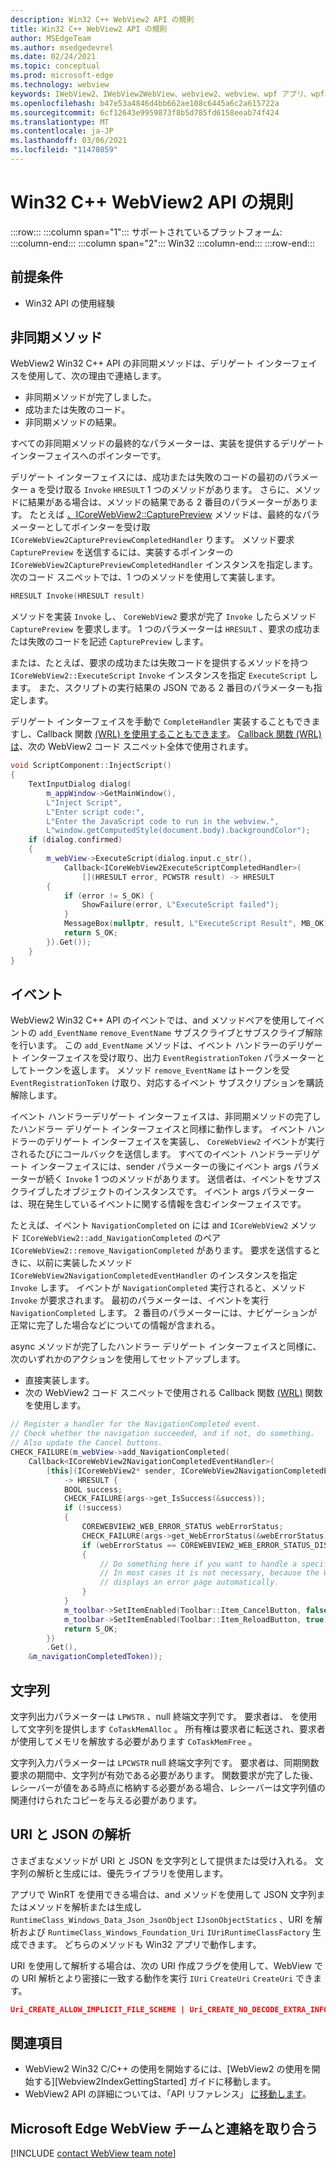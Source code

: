 ```yaml
---
description: Win32 C++ WebView2 API の規則
title: Win32 C++ WebView2 API の規則
author: MSEdgeTeam
ms.author: msedgedevrel
ms.date: 02/24/2021
ms.topic: conceptual
ms.prod: microsoft-edge
ms.technology: webview
keywords: IWebView2、IWebView2WebView、webview2、webview、wpf アプリ、wpf、edge、ICoreWebView2、ICoreWebView2Host、ブラウザー コントロール、edge html
ms.openlocfilehash: b47e53a4846d4bb662ae108c6445a6c2a615722a
ms.sourcegitcommit: 6cf12643e9959873f8b5d785fd6158eeab74f424
ms.translationtype: MT
ms.contentlocale: ja-JP
ms.lasthandoff: 03/06/2021
ms.locfileid: "11470859"
---
```

# <a name="win32-c-webview2-api-conventions"></a>Win32 C++ WebView2 API の規則  

:::row:::
   :::column span="1":::
      サポートされているプラットフォーム:
   :::column-end:::
   :::column span="2":::
      Win32
   :::column-end:::
:::row-end:::  

## <a name="prerequisites"></a>前提条件  

*   Win32 API の使用経験  

## <a name="async-methods"></a>非同期メソッド  

WebView2 Win32 C++ API の非同期メソッドは、デリゲート インターフェイスを使用して、次の理由で連絡します。  

*   非同期メソッドが完了しました。  
*   成功または失敗のコード。  
*   非同期メソッドの結果。  

すべての非同期メソッドの最終的なパラメーターは、実装を提供するデリゲート インターフェイスへのポインターです。  

デリゲート インターフェイスには、成功または失敗のコードの最初のパラメーター a を受け取る `Invoke` `HRESULT` 1 つのメソッドがあります。  さらに、メソッドに結果がある場合は、メソッドの結果である 2 番目のパラメーターがあります。  たとえば [、ICoreWebView2::CapturePreview][Webview2ReferenceWin32Icorewebview2CapturePreview] メソッドは、最終的なパラメーターとしてポインターを受け取 `ICoreWebView2CapturePreviewCompletedHandler` ります。  メソッド要求 `CapturePreview` を送信するには、実装するポインターの `ICoreWebView2CapturePreviewCompletedHandler` インスタンスを指定します。  次のコード スニペットでは、1 つのメソッドを使用して実装します。  

```cpp
HRESULT Invoke(HRESULT result)
```  

メソッドを実装 `Invoke` し、 `CoreWebView2` 要求が完了 `Invoke` したらメソッド `CapturePreview` を要求します。  1 つのパラメーターは `HRESULT` 、要求の成功または失敗のコードを記述 `CapturePreview` します。  

または、たとえば、要求の成功または失敗コードを提供するメソッドを持つ `ICoreWebView2::ExecuteScript` `Invoke` インスタンスを指定 `ExecuteScript` します。  また、スクリプトの実行結果の JSON である 2 番目のパラメーターも指定します。  

デリゲート インターフェイスを手動で `CompleteHandler` 実装することもできますし、Callback 関数 [(WRL) を使用することもできます][CppCxWrlCallbackFunction]。  [Callback 関数 (WRL) は][CppCxWrlCallbackFunction]、次の WebView2 コード スニペット全体で使用されます。  

```cpp
void ScriptComponent::InjectScript()
{
    TextInputDialog dialog(
        m_appWindow->GetMainWindow(),
        L"Inject Script",
        L"Enter script code:",
        L"Enter the JavaScript code to run in the webview.",
        L"window.getComputedStyle(document.body).backgroundColor");
    if (dialog.confirmed)
    {
        m_webView->ExecuteScript(dialog.input.c_str(),
            Callback<ICoreWebView2ExecuteScriptCompletedHandler>(
                [](HRESULT error, PCWSTR result) -> HRESULT
        {
            if (error != S_OK) {
                ShowFailure(error, L"ExecuteScript failed");
            }
            MessageBox(nullptr, result, L"ExecuteScript Result", MB_OK);
            return S_OK;
        }).Get());
    }
}
```  

## <a name="events"></a>イベント  

WebView2 Win32 C++ API のイベントでは、and メソッドペアを使用してイベントの `add_EventName` `remove_EventName` サブスクライブとサブスクライブ解除を行います。  この `add_EventName` メソッドは、イベント ハンドラーのデリゲート インターフェイスを受け取り、出力 `EventRegistrationToken` パラメーターとしてトークンを返します。  メソッド `remove_EventName` はトークンを受 `EventRegistrationToken` け取り、対応するイベント サブスクリプションを購読解除します。  

イベント ハンドラーデリゲート インターフェイスは、非同期メソッドの完了したハンドラー デリゲート インターフェイスと同様に動作します。  イベント ハンドラーのデリゲート インターフェイスを実装し、 `CoreWebView2` イベントが実行されるたびにコールバックを送信します。  すべてのイベント ハンドラーデリゲート インターフェイスには、sender パラメーターの後にイベント args パラメーターが続く `Invoke` 1 つのメソッドがあります。  送信者は、イベントをサブスクライブしたオブジェクトのインスタンスです。  イベント args パラメーターは、現在発生しているイベントに関する情報を含むインターフェイスです。  

たとえば、イベント `NavigationCompleted` on には and `ICoreWebView2` メソッド `ICoreWebView2::add_NavigationCompleted` のペア `ICoreWebView2::remove_NavigationCompleted` があります。  要求を送信するときに、以前に実装したメソッド `ICoreWebView2NavigationCompletedEventHandler` のインスタンスを指定 `Invoke` します。  イベントが `NavigationCompleted` 実行されると、メソッド `Invoke` が要求されます。  最初のパラメーターは、イベントを実行 `NavigationCompleted` します。  2 番目のパラメーターには、ナビゲーションが正常に完了した場合などについての情報が含まれる。  

async メソッドが完了したハンドラー デリゲート インターフェイスと同様に、次のいずれかのアクションを使用してセットアップします。  

*   直接実装します。  
*   次の WebView2 コード スニペットで使用される Callback 関数 [(WRL)][CppCxWrlCallbackFunction] 関数を使用します。  

<!-- todo:  what is async method completed handler delegate interface?  Is there a shorter name for it?  -->  

```cpp
// Register a handler for the NavigationCompleted event.
// Check whether the navigation succeeded, and if not, do something.
// Also update the Cancel buttons.
CHECK_FAILURE(m_webView->add_NavigationCompleted(
    Callback<ICoreWebView2NavigationCompletedEventHandler>(
        [this](ICoreWebView2* sender, ICoreWebView2NavigationCompletedEventArgs* args)
            -> HRESULT {
            BOOL success;
            CHECK_FAILURE(args->get_IsSuccess(&success));
            if (!success)
            {
                COREWEBVIEW2_WEB_ERROR_STATUS webErrorStatus;
                CHECK_FAILURE(args->get_WebErrorStatus(&webErrorStatus));
                if (webErrorStatus == COREWEBVIEW2_WEB_ERROR_STATUS_DISCONNECTED)
                {
                    // Do something here if you want to handle a specific error case.
                    // In most cases it is not necessary, because the WebView
                    // displays an error page automatically.
                }
            }
            m_toolbar->SetItemEnabled(Toolbar::Item_CancelButton, false);
            m_toolbar->SetItemEnabled(Toolbar::Item_ReloadButton, true);
            return S_OK;
        })
        .Get(),
    &m_navigationCompletedToken));
```  

## <a name="strings"></a>文字列  

文字列出力パラメーターは `LPWSTR` 、null 終端文字列です。  要求者は、 を使用して文字列を提供します `CoTaskMemAlloc` 。  所有権は要求者に転送され、要求者が使用してメモリを解放する必要があります `CoTaskMemFree` 。  

文字列入力パラメーターは `LPCWSTR` null 終端文字列です。  要求者は、同期関数要求の期間中、文字列が有効である必要があります。  関数要求が完了した後、レシーバーが値をある時点に格納する必要がある場合、レシーバーは文字列値の関連付けられたコピーを与える必要があります。  

## <a name="uri-and-json-parsing"></a>URI と JSON の解析  

さまざまなメソッドが URI と JSON を文字列として提供または受け入れる。  文字列の解析と生成には、優先ライブラリを使用します。  

アプリで WinRT を使用できる場合は、and メソッドを使用して JSON 文字列またはメソッドを解析または生成し `RuntimeClass_Windows_Data_Json_JsonObject` `IJsonObjectStatics` 、URI を解析および `RuntimeClass_Windows_Foundation_Uri` `IUriRuntimeClassFactory` 生成できます。  どちらのメソッドも Win32 アプリで動作します。  

URI を使用して解析する場合は、次の URI 作成フラグを使用して、WebView での URI 解析とより密接に一致する動作を実行 `IUri` `CreateUri` `CreateUri` できます。  

```json
Uri_CREATE_ALLOW_IMPLICIT_FILE_SCHEME | Uri_CREATE_NO_DECODE_EXTRA_INFO
```  

## <a name="see-also"></a>関連項目  

*   WebView2 Win32 C/C++ の使用を開始するには、[WebView2 の使用を開始する][Webview2IndexGettingStarted] ガイドに移動します。  
*   WebView2 API の詳細については、「API リファレンス」 [に移動します][DotnetApiMicrosoftWebWebview2WpfWebview2]。  

## <a name="getting-in-touch-with-the-microsoft-edge-webview-team"></a>Microsoft Edge WebView チームと連絡を取り合う  

[!INCLUDE [contact WebView team note](../includes/contact-webview-team-note.md)]  

<!-- links -->  

[Webview2GettingstartedWin32]: ../gettingstarted/win32.md "WebView2 の概要 |Microsoft Docs"  

[Webview2ReferenceWin32Icorewebview2CapturePreview]: /microsoft-edge/webview2/reference/win32/icorewebview2#capturepreview "CapturePreview - インターフェイス ICoreWebView2 |Microsoft Docs"  

[CppCxWrlCallbackFunction]: /cpp/cppcx/wrl/callback-function-wrl "コールバック関数 (WRL) |Microsoft Docs"  

[DotnetApiMicrosoftWebWebview2WpfWebview2]: /dotnet/api/microsoft.web.webview2.wpf.webview2 "WebView2 クラス | Microsoft Docs"  
